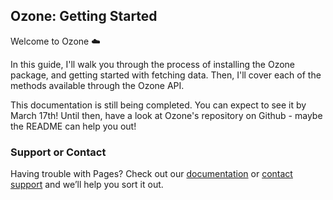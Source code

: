 ## Ozone: Getting Started

Welcome to Ozone ☁️

In this guide, I'll walk you through the process of installing the Ozone package, and getting started with fetching data. Then, I'll cover each of the methods available through the Ozone API.

This documentation is still being completed. You can expect to see it by March 17th! Until then, have a look at Ozone's repository on Github - maybe the README can help you out!


### Support or Contact

Having trouble with Pages? Check out our [documentation](https://docs.github.com/categories/github-pages-basics/) or [contact support](https://support.github.com/contact) and we’ll help you sort it out.
